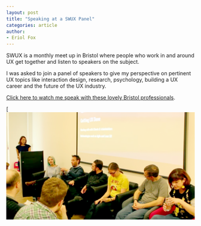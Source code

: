 ```yaml
---
layout: post
title: "Speaking at a SWUX Panel"
categories: article
author:
- Eriol Fox
---
```


SWUX is a monthly meet up in Bristol where people who work in and around UX get together and listen to speakers on the subject.

I was asked to join a panel of speakers to give my perspective on pertinent UX topics like interaction design, research, psychology, building a UX career and the future of the UX industry.

[Click here to watch me speak with these lovely Bristol professionals](https://www.youtube.com/watch?v=5A4wWd8c88M).


[![Speaking at SWUX panel](https://github.com/Erioldoesdesign/erioldoesdesign.github.io/blob/master/images/SWUX.png?raw=true)